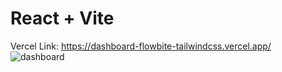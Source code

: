 # React + Vite
Vercel Link: https://dashboard-flowbite-tailwindcss.vercel.app/
![dashboard](https://github.com/huseyinaydinn/Dashboard---Flowbite-Tailwindcss/assets/100160834/ee950950-9002-43aa-9e35-970612096ef2)

